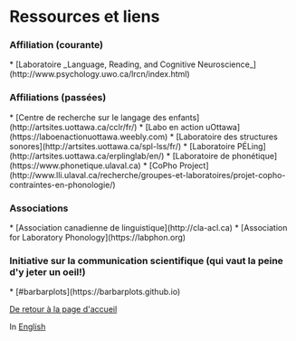 <h1>Ressources et liens</h1>
<h3>Affiliation (courante)</h3>
*   [Laboratoire _Language, Reading, and Cognitive Neuroscience_](http://www.psychology.uwo.ca/lrcn/index.html) 

<h3>Affiliations (passées)</h3>
*   [Centre de recherche sur le langage des enfants](http://artsites.uottawa.ca/cclr/fr/)
*   [Labo en action uOttawa](https://laboenactionuottawa.weebly.com)
*   [Laboratoire des structures sonores](http://artsites.uottawa.ca/spl-lss/fr/)
*   [Laboratoire PÉLing](http://artsites.uottawa.ca/erplinglab/en/)
*   [Laboratoire de phonétique](https://www.phonetique.ulaval.ca)
*   [CoPho Project](http://www.lli.ulaval.ca/recherche/groupes-et-laboratoires/projet-copho-contraintes-en-phonologie/)

<h3>Associations</h3>
*   [Association canadienne de linguistique](http://cla-acl.ca)
*   [Association for Laboratory Phonology](https://labphon.org)

<h3>Initiative sur la communication scientifique (qui vaut la peine d'y jeter un oeil!)</h3>
*   [#barbarplots](https://barbarplots.github.io)

[De retour à la page d'accueil](https://felixdtrudel.github.io/fr/index.html)

In [English](https://felixdtrudel.github.io/resources.html)
